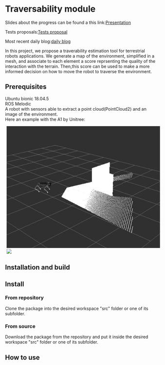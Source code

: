 # Traversability module

Slides about the progress can be found a this link:[Presentation](https://docs.google.com/presentation/d/1IzZQCZ4Ff9xYqcYKMeu7aDGVHrLui4tw1DsX4bYEIEQ/edit#slide=id.gcbf566e7df_0_22)  

Tests proposals:[Tests proposal](https://docs.google.com/document/d/19t6lqIYv3lSkReAvJaZ01SKq4jNnmWKGdu48yfn8TtM/edit?usp=sharing)  

Most recent daily blog:[daily blog](https://gitlab.com/Matt98x/Traversability_module/-/blob/main/daily-blogs/April.md)

In this project, we propose a traverability estimation tool for terrestrial robots applications. We generate a map of the environment, simplified in a mesh, and associate to each element a score reprsenting the quality of the interaction with the terrain. Then,this score can be used to make a more informed decision on how to move the robot to traverse the environment.

## Prerequisites

Ubuntu bionic 18.04.5  
ROS Melodic  
A robot with sensors able to extract a point cloud(PointCloud2) and an image of the environment.  
Here an example with the A1 by Unitree:  

<img src="https://github.com/Matt98x/Traversability_module/blob/main/Media_folder/PointCloud.JPG" height="400" hspace="5"/> <img src="https://github.com/Matt98x/Traversability_module/blob/main/Media_folder/Mesh_precision.JPG" height="400" hspace="5"/>


## Installation and build

## Install 
### From repository
Clone the package into the desired workspace "src" folder or one of its subfolder.
### From source
Download the package from the repository and put it inside the desired workspace "src" folder or one of its subfolder.





## How to use



